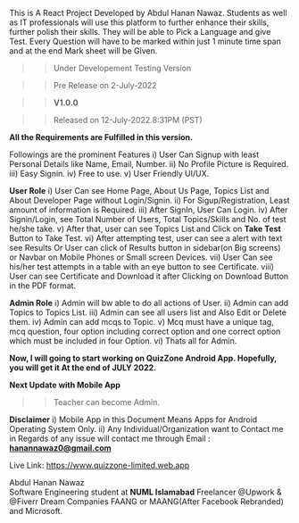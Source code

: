 This is A React Project Developed by Abdul Hanan Nawaz. Students as well as IT professionals will use this platform to further enhance their skills, further polish their skills. They will be able to Pick a Language and give Test. Every Question will have to be marked within just 1 minute time span and at the end Mark sheet will be Given.

>> Under Developement 
>> Testing Version

>>Pre Release on 2-July-2022

>>**V1.0.0**

>>Released on 12-July-2022 8:31PM (PST)

**All the Requirements are Fulfilled in this version.**

Followings are the prominent Features
i)   User Can Signup with least Personal Details like Name, Email, Number.
ii)  No Profile Picture is Required.
iii) Easy Signin.
iv)  Free to use.
v)   User Friendly UI/UX.

**User Role**
i)    User Can see Home Page, About Us Page, Topics List and About Developer Page without Login/Signin.
ii)   For Sigup/Registration, Least amount of information is Required.
iii)  After SignIn, User Can Login.
iv)   After Signin/Login, see Total Number of Users, Total Topics/Skills and No. of test he/she take.
v)    After that, user can see Topics List and Click on **Take Test** Button to Take Test.
vi)   After attempting test, user can see a alert with text see Results Or User can click of Results button in sidebar(on Big screens) or Navbar on Mobile Phones or         Small screen Devices.
vii)  User Can see his/her test attempts in a table with an eye button to see Certificate.
viii) User can see Certificate and Download it after Clicking on Download Button in the PDF format.

**Admin Role**
i)   Admin will bw able to do all actions of User.
ii)  Admin can add Topics to Topics List.
iii) Admin can see all users list and Also Edit or Delete them.
iv)  Admin can add mcqs to Topic.
v)   Mcq must have a unique tag, mcq question, four option including correct option and one correct option which must be included in four Option.
vi)  Thats all for Admin.

**Now, I will going to start working on QuizZone Android App. Hopefully, you will get it At the end of JULY 2022.**

**Next Update with Mobile App**

>> Teacher can become Admin.


**Disclaimer**
i)  Mobile App in this Document Means Apps for Android Operating System Only.
ii) Any Individual/Organization want to Contact me in Regards of any issue will contact me through Email : **hanannawaz0@gmail.com** 

Live Link: https://www.quizzone-limited.web.app

Abdul Hanan Nawaz <br/>
Software Engineering student at **NUML Islamabad**
Freelancer @Upwork & @Fiverr
Dream Companies FAANG or MAANG(After Facebook Rebranded) and Microsoft.

